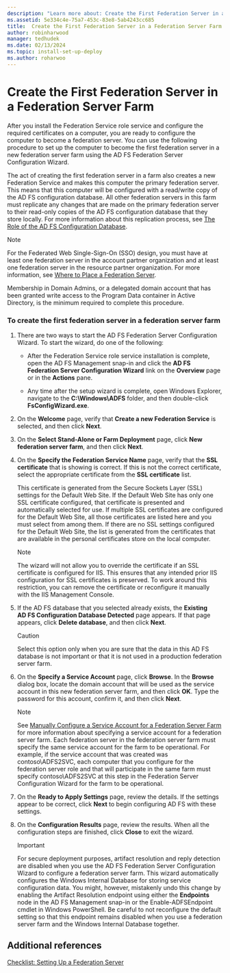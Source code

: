 ```yaml
---
description: "Learn more about: Create the First Federation Server in a Federation Server Farm"
ms.assetid: 5e334c4e-75a7-453c-83e8-5ab4243cc685
title:  Create the First Federation Server in a Federation Server Farm
author: robinharwood
manager: tedhudek
ms.date: 02/13/2024
ms.topic: install-set-up-deploy
ms.author: roharwoo
---
```


# Create the First Federation Server in a Federation Server Farm

After you install the Federation Service role service and configure the required certificates on a computer, you are ready to configure the computer to become a federation server. You can use the following procedure to set up the computer to become the first federation server in a new federation server farm using the AD FS Federation Server Configuration Wizard.

The act of creating the first federation server in a farm also creates a new Federation Service and makes this computer the primary federation server. This means that this computer will be configured with a read\/write copy of the AD FS configuration database. All other federation servers in this farm must replicate any changes that are made on the primary federation server to their read\-only copies of the AD FS configuration database that they store locally. For more information about this replication process, see [The Role of the AD FS Configuration Database](../../ad-fs/technical-reference/The-Role-of-the-AD-FS-Configuration-Database.md).

> [!NOTE]
> For the Federated Web Single\-Sign\-On \(SSO\) design, you must have at least one federation server in the account partner organization and at least one federation server in the resource partner organization. For more information, see [Where to Place a Federation Server](/previous-versions/windows/it-pro/windows-server-2012-R2-and-2012/dd807127(v=ws.11)).

Membership in Domain Admins, or a delegated domain account that has been granted write access to the Program Data container in Active Directory, is the minimum required to complete this procedure.

### To create the first federation server in a federation server farm

1.  There are two ways to start the AD FS Federation Server Configuration Wizard. To start the wizard, do one of the following:

    -   After the Federation Service role service installation is complete, open the AD FS Management snap\-in and click the **AD FS Federation Server Configuration Wizard** link on the **Overview** page or in the **Actions** pane.

    -   Any time after the setup wizard is complete, open Windows Explorer, navigate to the **C:\\Windows\\ADFS** folder, and then double\-click **FsConfigWizard.exe**.

2.  On the **Welcome** page, verify that **Create a new Federation Service** is selected, and then click **Next**.

3.  On the **Select Stand\-Alone or Farm Deployment** page, click **New federation server farm**, and then click **Next**.

4.  On the **Specify the Federation Service Name** page, verify that the **SSL certificate** that is showing is correct. If this is not the correct certificate, select the appropriate certificate from the **SSL certificate** list.

    This certificate is generated from the Secure Sockets Layer \(SSL\) settings for the Default Web Site. If the Default Web Site has only one SSL certificate configured, that certificate is presented and automatically selected for use. If multiple SSL certificates are configured for the Default Web Site, all those certificates are listed here and you must select from among them. If there are no SSL settings configured for the Default Web Site, the list is generated from the certificates that are available in the personal certificates store on the local computer.

    > [!NOTE]
    > The wizard will not allow you to override the certificate if an SSL certificate is configured for IIS. This ensures that any intended prior IIS configuration for SSL certificates is preserved. To work around this restriction, you can remove the certificate or reconfigure it manually with the IIS Management Console.

5.  If the AD FS database that you selected already exists, the **Existing AD FS Configuration Database Detected** page appears. If that page appears, click **Delete database**, and then click **Next**.

    > [!CAUTION]
    > Select this option only when you are sure that the data in this AD FS database is not important or that it is not used in a production federation server farm.

6.  On the **Specify a Service Account** page, click **Browse**. In the **Browse** dialog box, locate the domain account that will be used as the service account in this new federation server farm, and then click **OK**. Type the password for this account, confirm it, and then click **Next**.

    > [!NOTE]
    > See [Manually Configure a Service Account for a Federation Server Farm](Manually-Configure-a-Service-Account-for-a-Federation-Server-Farm.md) for more information about specifying a service account for a federation server farm. Each federation server in the federation server farm must specify the same service account for the farm to be operational. For example, if the service account that was created was contoso\\ADFS2SVC, each computer that you configure for the federation server role and that will participate in the same farm must specify contoso\\ADFS2SVC at this step in the Federation Server Configuration Wizard for the farm to be operational.

7.  On the **Ready to Apply Settings** page, review the details. If the settings appear to be correct, click **Next** to begin configuring AD FS with these settings.

8.  On the **Configuration Results** page, review the results. When all the configuration steps are finished, click **Close**  to exit the wizard.

    > [!IMPORTANT]
    > For secure deployment purposes, artifact resolution and reply detection are disabled when you use the AD FS Federation Server Configuration Wizard to configure a federation server farm. This wizard automatically configures the Windows Internal Database for storing service configuration data. You might, however, mistakenly undo this change by enabling the Artifact Resolution endpoint using either the **Endpoints** node in the AD FS Management snap\-in or the Enable\-ADFSEndpoint cmdlet in Windows PowerShell. Be careful to not reconfigure the default setting so that this endpoint remains disabled when you use a federation server farm and the Windows Internal Database together.

## Additional references
[Checklist: Setting Up a Federation Server](Checklist--Setting-Up-a-Federation-Server.md)

